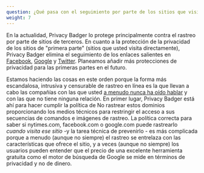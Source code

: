 ```yaml
---
question: ¿Qué pasa con el seguimiento por parte de los sitios que visito activamente, como NYTimes.com o Facebook.com?
weight: 7
---
```


En la actualidad, Privacy Badger lo protege principalmente contra el rastreo por parte de sitios de terceros. En cuanto a la protección de la privacidad de los sitios de "primera parte" (sitios que usted visita directamente), Privacy Badger elimina el seguimiento de los enlaces salientes en [Facebook](https://www.eff.org/deeplinks/2018/05/privacy-badger-rolls-out-new-ways-fight-facebook-tracking), [Google](https://www.eff.org/deeplinks/2018/10/privacy-badger-now-fights-more-sneaky-google-tracking) y [Twitter](https://www.eff.org/deeplinks/2017/08/privacy-badger-makes-twitter-little-less-creepy). Planeamos añadir más protecciones de privacidad para las primeras partes en el futuro.

Estamos haciendo las cosas en este orden porque la forma más escandalosa, intrusiva y censurable de rastreo en línea es la que llevan a cabo las compañías con las que usted [a menudo nunca ha oído hablar](http://mediamemo.allthingsd.com/files/2010/09/LUMA-display-ad-map.jpg) y con las que no tiene ninguna relación. En primer lugar, Privacy Badger está ahí para hacer cumplir la política de No rastrear estos dominios proporcionando los medios técnicos para restringir el acceso a sus secuencias de comandos e imágenes de rastreo. La política correcta para saber si nytimes.com, facebook.com o google.com puede rastrearlo _cuando visita ese sitio_ -y la tarea técnica de prevenirlo - es más complicada porque a menudo (aunque no siempre) el rastreo se entrelaza con las características que ofrece el sitio, y a veces (aunque no siempre) los usuarios pueden entender que el precio de una excelente herramienta gratuita como el motor de búsqueda de Google se mide en términos de privacidad y no de dinero.
